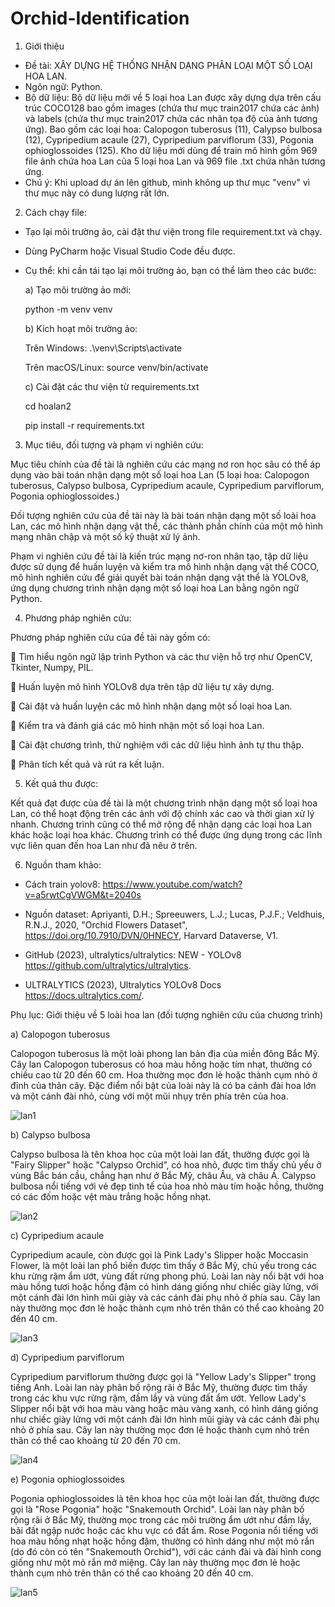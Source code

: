 # Orchid-Identification

1. Giới thiệu

- Đề tài: XÂY DỰNG HỆ THỐNG NHẬN DẠNG PHÂN LOẠI MỘT SỐ LOẠI HOA LAN.
- Ngôn ngữ: Python.
- Bộ dữ liệu: 
  Bộ dữ liệu mới về 5 loại hoa Lan được xây dựng dựa trên cấu trúc COCO128 bao gồm images (chứa thư mục train2017 chứa các ảnh) và labels (chứa thư mục train2017 chứa các nhãn tọa độ của ảnh tương ứng).
Bao gồm các loại hoa: Calopogon tuberosus (11), Calypso bulbosa (12), Cypripedium acaule (27), Cypripedium parviflorum (33), Pogonia ophioglossoides (125).
Kho dữ liệu mới dùng để train mô hình gồm 969 file ảnh chứa hoa Lan của 5 loại hoa Lan và 969 file .txt chứa nhãn tương ứng.
- Chú ý: Khi upload dự án lên github, mình không up thư mục "venv" vì thư mục này có dung lượng rất lớn.

2. Cách chạy file:
  
- Tạo lại môi trường ảo, cài đặt thư viện trong file requirement.txt và chạy.
- Dùng PyCharm hoặc Visual Studio Code đều được.
- Cụ thể: khi cần tái tạo lại môi trường ảo, bạn có thể làm theo các bước:

  a) Tạo môi trường ảo mới:
  
     python -m venv venv
  
  b) Kích hoạt môi trường ảo:
  
  Trên Windows: .\venv\Scripts\activate
  
  Trên macOS/Linux: source venv/bin/activate
  
  c) Cài đặt các thư viện từ requirements.txt

  cd hoalan2
  
  pip install -r requirements.txt
  
3. Mục tiêu, đối tượng và phạm vi nghiên cứu:

Mục tiêu chính của đề tài là nghiên cứu các mạng nơ ron học sâu có thể áp dụng vào bài toán nhận dạng một số loại hoa Lan (5 loại hoa: Calopogon tuberosus, Calypso bulbosa, Cypripedium acaule, Cypripedium parviflorum, Pogonia ophioglossoides.)

Đối tượng nghiên cứu của đề tài này là bài toán nhận dạng một số loài hoa Lan, các mô hình nhận dạng vật thể, các thành phần chính của một mô hình mạng nhân chập và một số kỹ thuật xử lý ảnh.

Phạm vi nghiên cứu đề tài là kiến trúc mạng nơ-ron nhân tạo, tập dữ liệu được sử dụng để huấn luyện và kiểm tra mô hình nhận dạng vật thể COCO, mô hình nghiên cứu để giải quyết bài toán nhận dạng vật thể là YOLOv8, ứng dụng chương trình nhận dạng một số loại hoa Lan bằng ngôn ngữ Python.

4. Phương pháp nghiên cứu:

Phương pháp nghiên cứu của đề tài này gồm có:

	Tìm hiểu ngôn ngữ lập trình Python và các thư viện hỗ trợ như OpenCV, Tkinter, Numpy, PIL.

	Huấn luyện mô hình YOLOv8 dựa trên tập dữ liệu tự xây dựng.

	Cài đặt và huấn luyện các mô hình nhận dạng một số loại hoa Lan.

	Kiểm tra và đánh giá các mô hình nhận một số loại hoa Lan.

	Cài đặt chương trình, thử nghiệm với các dữ liệu hình ảnh tự thu thập.

	Phân tích kết quả và rút ra kết luận.

5. Kết quả thu được:

Kết quả đạt được của đề tài là một chương trình nhận dạng một số loại hoa Lan, có thể hoạt động trên các ảnh với độ chính xác cao và thời gian xử lý nhanh. Chương trình cũng có thể mở rộng để nhận dạng các loại hoa Lan khác hoặc loại hoa khác. Chương trình có thể được ứng dụng trong các lĩnh vực liên quan đến hoa Lan như đã nêu ở trên.

6. Nguồn tham khảo:

- Cách train yolov8: https://www.youtube.com/watch?v=a5rwtCgVWGM&t=2040s

- Nguồn dataset: Apriyanti, D.H.; Spreeuwers, L.J.; Lucas, P.J.F.; Veldhuis, R.N.J., 2020, "Orchid Flowers Dataset", https://doi.org/10.7910/DVN/0HNECY, Harvard Dataverse, V1.

- GitHub (2023), ultralytics/ultralytics: NEW - YOLOv8  <https://github.com/ultralytics/ultralytics>.

- ULTRALYTICS (2023), Ultralytics YOLOv8 Docs <https://docs.ultralytics.com/>.

Phụ lục: Giới thiệu về 5 loài hoa lan (đối tượng nghiên cứu của chương trình)

a) Calopogon tuberosus

Calopogon tuberosus là một loài phong lan bản địa của miền đông Bắc Mỹ. 
Cây lan Calopogon tuberosus có hoa màu hồng hoặc tím nhạt, thường có chiều cao từ 20 đến 60 cm. Hoa thường mọc đơn lẻ hoặc thành cụm nhỏ ở đỉnh của thân cây. Đặc điểm nổi bật của loài này là có ba cánh đài hoa lớn và một cánh đài nhỏ, cùng với một mũi nhụy trên phía trên của hoa.

![lan1](https://github.com/user-attachments/assets/1554ff4c-8a77-4359-8c3f-2a26ba48ebb6)

b) Calypso bulbosa

Calypso bulbosa là tên khoa học của một loài lan đất, thường được gọi là "Fairy Slipper" hoặc "Calypso Orchid”, có hoa nhỏ, được tìm thấy chủ yếu ở vùng Bắc bán cầu, chẳng hạn như ở Bắc Mỹ, châu Âu, và châu Á.
Calypso bulbosa nổi tiếng với vẻ đẹp tinh tế của hoa nhỏ màu tím hoặc hồng, thường có các đốm hoặc vệt màu trắng hoặc hồng nhạt. 

![lan2](https://github.com/user-attachments/assets/ab48b2c2-a860-4aea-bc32-737e030fad3e)

c) Cypripedium acaule

Cypripedium acaule, còn được gọi là Pink Lady's Slipper hoặc Moccasin Flower, là một loài lan phổ biến được tìm thấy ở Bắc Mỹ, chủ yếu trong các khu rừng rậm ẩm ướt, vùng đất rừng phong phú.
Loài lan này nổi bật với hoa màu hồng tươi hoặc hồng đậm có hình dáng giống như chiếc giày lửng, với một cánh đài lớn hình mũi giày và các cánh đài phụ nhỏ ở phía sau. Cây lan này thường mọc đơn lẻ hoặc thành cụm nhỏ trên thân có thể cao khoảng 20 đến 40 cm.

![lan3](https://github.com/user-attachments/assets/ea263044-7561-4c68-8024-67dfeffa1286)

d) Cypripedium parviflorum

Cypripedium parviflorum thường được gọi là "Yellow Lady's Slipper" trong tiếng Anh. Loài lan này phân bố rộng rãi ở Bắc Mỹ, thường được tìm thấy trong các khu vực rừng rậm, đầm lầy và vùng đất ẩm ướt.
Yellow Lady's Slipper nổi bật với hoa màu vàng hoặc màu vàng xanh, có hình dáng giống như chiếc giày lửng với một cánh đài lớn hình mũi giày và các cánh đài phụ nhỏ ở phía sau. Cây lan này thường mọc đơn lẻ hoặc thành cụm nhỏ trên thân có thể cao khoảng từ 20 đến 70 cm.

![lan4](https://github.com/user-attachments/assets/11d87c45-61f2-451f-97f8-2d5d184d89b6)

e) Pogonia ophioglossoides

Pogonia ophioglossoides là tên khoa học của một loài lan đất, thường được gọi là "Rose Pogonia" hoặc "Snakemouth Orchid". Loài lan này phân bố rộng rãi ở Bắc Mỹ, thường mọc trong các môi trường ẩm ướt như đầm lầy, bãi đất ngập nước hoặc các khu vực có đất ẩm.
Rose Pogonia nổi tiếng với hoa màu hồng nhạt hoặc hồng đậm, thường có hình dáng như một mỏ rắn (do đó còn có tên "Snakemouth Orchid"), với các cánh đài và đài hình cong giống như một mỏ rắn mở miệng. Cây lan này thường mọc đơn lẻ hoặc thành cụm nhỏ trên thân có thể cao khoảng 20 đến 40 cm.

![lan5](https://github.com/user-attachments/assets/233fbe43-836e-4a30-af4f-b6df11f33360)






